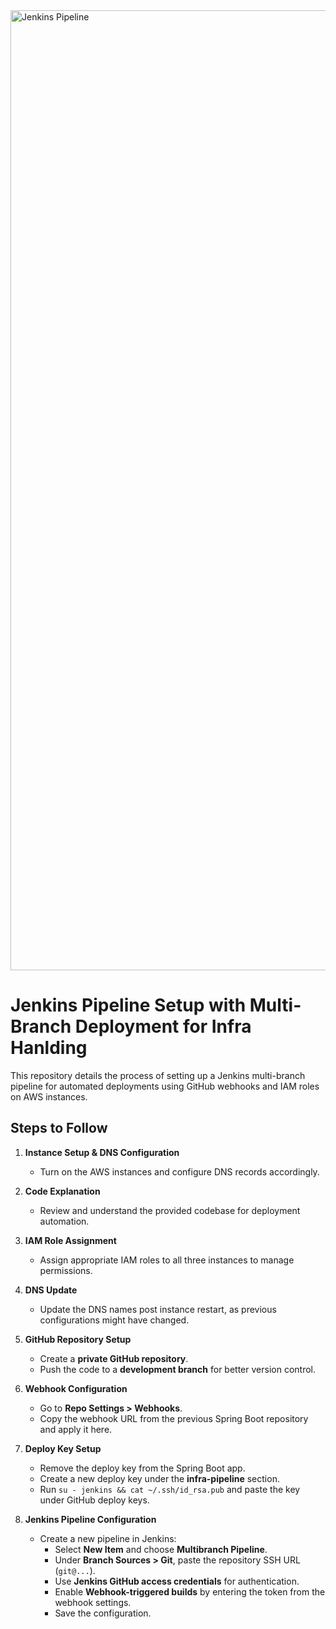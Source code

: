 <img width="1536" alt="Jenkins Pipeline" src="https://github.com/user-attachments/assets/78c38280-4096-4b14-9891-f924ef87e729" />


# Jenkins Pipeline Setup with Multi-Branch Deployment for Infra Hanlding 

This repository details the process of setting up a Jenkins multi-branch pipeline for automated deployments using GitHub webhooks and IAM roles on AWS instances.

## **Steps to Follow**

1. **Instance Setup & DNS Configuration**  
   - Turn on the AWS instances and configure DNS records accordingly.

2. **Code Explanation**  
   - Review and understand the provided codebase for deployment automation.

3. **IAM Role Assignment**  
   - Assign appropriate IAM roles to all three instances to manage permissions.

4. **DNS Update**  
   - Update the DNS names post instance restart, as previous configurations might have changed.

5. **GitHub Repository Setup**  
   - Create a **private GitHub repository**.
   - Push the code to a **development branch** for better version control.

6. **Webhook Configuration**  
   - Go to **Repo Settings > Webhooks**.
   - Copy the webhook URL from the previous Spring Boot repository and apply it here.

7. **Deploy Key Setup**  
   - Remove the deploy key from the Spring Boot app.
   - Create a new deploy key under the **infra-pipeline** section.
   - Run `su - jenkins && cat ~/.ssh/id_rsa.pub` and paste the key under GitHub deploy keys.

8. **Jenkins Pipeline Configuration**  
   - Create a new pipeline in Jenkins:
     - Select **New Item** and choose **Multibranch Pipeline**.
     - Under **Branch Sources > Git**, paste the repository SSH URL (`git@...`).
     - Use **Jenkins GitHub access credentials** for authentication.
     - Enable **Webhook-triggered builds** by entering the token from the webhook settings.
     - Save the configuration.
